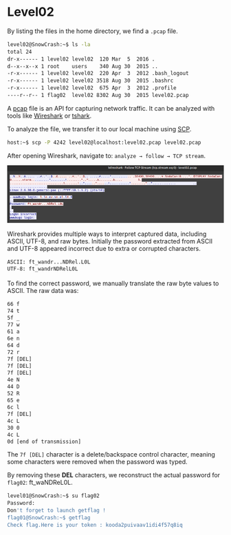 # Level02

By listing the files in the home directory, we find a `.pcap` file.

```bash
level02@SnowCrash:~$ ls -la
total 24
dr-x------ 1 level02 level02  120 Mar  5  2016 .
d--x--x--x 1 root    users    340 Aug 30  2015 ..
-r-x------ 1 level02 level02  220 Apr  3  2012 .bash_logout
-r-x------ 1 level02 level02 3518 Aug 30  2015 .bashrc
-r-x------ 1 level02 level02  675 Apr  3  2012 .profile
----r--r-- 1 flag02  level02 8302 Aug 30  2015 level02.pcap
```

A [pcap](https://en.wikipedia.org/wiki/Pcap) file is an API for capturing network traffic. It can be analyzed with tools like [Wireshark](https://www.wireshark.org) or [tshark](https://tshark.dev/).

To analyze the file, we transfer it to our local machine using [SCP](https://en.wikipedia.org/wiki/Secure_copy_protocol).

```bash
host:~$ scp -P 4242 level02@localhost:level02.pcap level02.pcap
```

After opening Wireshark, navigate to: `analyze → follow → TCP stream`.

![Wireshark output](wireshark.png)

Wireshark provides multiple ways to interpret captured data, including ASCII, UTF-8, and raw bytes. Initially the password extracted from ASCII and UTF-8 appeared incorrect due to extra or corrupted characters.

```
ASCII: ft_wandr...NDRel.L0L
UTF-8: ft_wandrNDRelL0L
```

To find the correct password, we manually translate the raw byte values to ASCII. The raw data was:
    
```
66 f
74 t
5f _
77 w
61 a
6e n
64 d
72 r
7f [DEL]
7f [DEL]
7f [DEL]
4e N
44 D
52 R
65 e
6c l
7f [DEL]
4c L
30 0
4c L
0d [end of transmission] 
```

The `7f [DEL]` character is a delete/backspace control character, meaning some characters were removed when the password was typed.

By removing these **DEL** characters, we reconstruct the actual password for `flag02`: ft_waNDReL0L.

```bash
level01@SnowCrash:~$ su flag02
Password: 
Don't forget to launch getflag !
flag01@SnowCrash:~$ getflag
Check flag.Here is your token : kooda2puivaav1idi4f57q8iq
```

